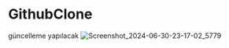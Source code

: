 # GithubClone

güncelleme yapılacak
![Screenshot_2024-06-30-23-17-02_5779](https://github.com/farukderm/GithubClone/assets/42474468/fe0073ea-552d-4ee3-b744-2eefd206e867)
